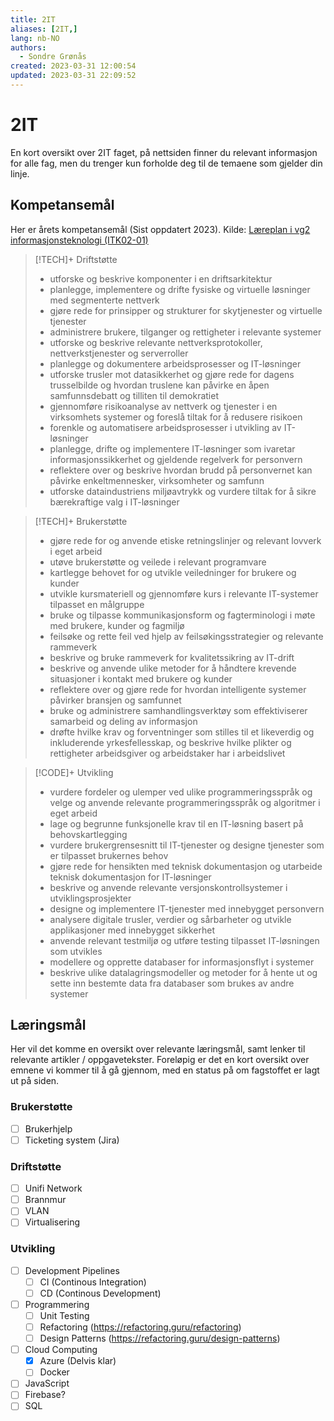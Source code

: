 ```yaml
---
title: 2IT
aliases: [2IT,]
lang: nb-NO
authors:
  - Sondre Grønås
created: 2023-03-31 12:00:54
updated: 2023-03-31 22:09:52
---
```


# 2IT
En kort oversikt over 2IT faget, på nettsiden finner du relevant informasjon for alle fag, men du trenger kun forholde deg til de temaene som gjelder din linje.

## Kompetansemål
Her er årets kompetansemål (Sist oppdatert 2023). Kilde: [Læreplan i vg2 informasjonsteknologi (ITK02-01)](https://www.udir.no/lk20/itk02-01)

> [!TECH]+ Driftstøtte
> - utforske og beskrive komponenter i en driftsarkitektur
> - planlegge, implementere og drifte fysiske og virtuelle løsninger med segmenterte nettverk
> - gjøre rede for prinsipper og strukturer for skytjenester og virtuelle tjenester
> - administrere brukere, tilganger og rettigheter i relevante systemer
> - utforske og beskrive relevante nettverksprotokoller, nettverkstjenester og serverroller
> - planlegge og dokumentere arbeidsprosesser og IT-løsninger
> - utforske trusler mot datasikkerhet og gjøre rede for dagens trusselbilde og hvordan truslene kan påvirke en åpen samfunnsdebatt og tilliten til demokratiet
> - gjennomføre risikoanalyse av nettverk og tjenester i en virksomhets systemer og foreslå tiltak for å redusere risikoen
> - forenkle og automatisere arbeidsprosesser i utvikling av IT-løsninger
> - planlegge, drifte og implementere IT-løsninger som ivaretar informasjonssikkerhet og gjeldende regelverk for personvern
> - reflektere over og beskrive hvordan brudd på personvernet kan påvirke enkeltmennesker, virksomheter og samfunn
> - utforske dataindustriens miljøavtrykk og vurdere tiltak for å sikre bærekraftige valg i IT-løsninger

> [!TECH]+ Brukerstøtte
> - gjøre rede for og anvende etiske retningslinjer og relevant lovverk i eget arbeid
> - utøve brukerstøtte og veilede i relevant programvare
> - kartlegge behovet for og utvikle veiledninger for brukere og kunder
> - utvikle kursmateriell og gjennomføre kurs i relevante IT-systemer tilpasset en målgruppe
> - bruke og tilpasse kommunikasjonsform og fagterminologi i møte med brukere, kunder og fagmiljø
> - feilsøke og rette feil ved hjelp av feilsøkingsstrategier og relevante rammeverk
> - beskrive og bruke rammeverk for kvalitetssikring av IT-drift
> - beskrive og anvende ulike metoder for å håndtere krevende situasjoner i kontakt med brukere og kunder
> - reflektere over og gjøre rede for hvordan intelligente systemer påvirker bransjen og samfunnet
> - bruke og administrere samhandlingsverktøy som effektiviserer samarbeid og deling av informasjon
> - drøfte hvilke krav og forventninger som stilles til et likeverdig og inkluderende yrkesfellesskap, og beskrive hvilke plikter og rettigheter arbeidsgiver og arbeidstaker har i arbeidslivet

> [!CODE]+ Utvikling
> - vurdere fordeler og ulemper ved ulike programmeringsspråk og velge og anvende relevante programmeringsspråk og algoritmer i eget arbeid
> - lage og begrunne funksjonelle krav til en IT-løsning basert på behovskartlegging
> - vurdere brukergrensesnitt til IT-tjenester og designe tjenester som er tilpasset brukernes behov
> - gjøre rede for hensikten med teknisk dokumentasjon og utarbeide teknisk dokumentasjon for IT-løsninger
> - beskrive og anvende relevante versjonskontrollsystemer i utviklingsprosjekter
> - designe og implementere IT-tjenester med innebygget personvern
> - analysere digitale trusler, verdier og sårbarheter og utvikle applikasjoner med innebygget sikkerhet
> - anvende relevant testmiljø og utføre testing tilpasset IT-løsningen som utvikles
> - modellere og opprette databaser for informasjonsflyt i systemer
> - beskrive ulike datalagringsmodeller og metoder for å hente ut og sette inn bestemte data fra databaser som brukes av andre systemer

## Læringsmål
Her vil det komme en oversikt over relevante læringsmål, samt lenker til relevante artikler / oppgavetekster. Foreløpig er det en kort oversikt over emnene vi kommer til å gå gjennom, med en status på om fagstoffet er lagt ut på siden.

### Brukerstøtte
- [ ] Brukerhjelp
- [ ] Ticketing system (Jira)

### Driftstøtte
- [ ] Unifi Network
- [ ] Brannmur
- [ ] VLAN
- [ ] Virtualisering

### Utvikling
- [ ] Development Pipelines
	- [ ] CI (Continous Integration)
	- [ ] CD (Continous Development)
- [ ] Programmering
	- [ ] Unit Testing
	- [ ] Refactoring (https://refactoring.guru/refactoring)
	- [ ] Design Patterns (https://refactoring.guru/design-patterns)
- [ ] Cloud Computing
	- [X] Azure (Delvis klar)
	- [ ] Docker
- [ ] JavaScript
- [ ] Firebase?
- [ ] SQL
